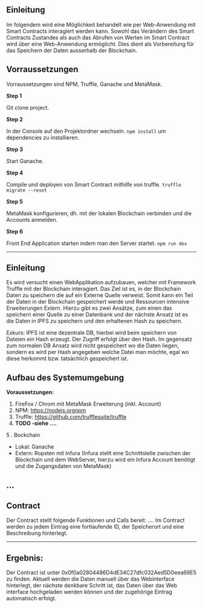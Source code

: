 ## Einleitung
Im folgendem wird eine Möglichkeit behandelt wie per Web-Anwendung mit Smart Contracts interagiert werden kann. Sowohl das Verändern des Smart Contracts Zustandes als auch das Abrufen von Werten im Smart Contract wird über eine Web-Anwendung ermöglicht.
Dies dient als Vorbereitung für das Speichern der Daten ausserhalb der Blockchain. 

## Vorraussetzungen 
Vorraussetzungen sind NPM, Truffle, Ganache und MetaMask.

**Step 1**

Git clone project.

**Step 2**

In der Console auf den Projektordner wechseln.
`npm install` um dependencies zu installieren.

**Step 3** 

Start Ganache.

**Step 4**

Compile und deployen von Smart Contract mithilfe von truffle.
`truffle migrate --reset`

**Step 5**

MetaMask konfigurieren, dh. mit der lokalen Blockchain verbinden und die Accounts anmelden.

**Step 6**

Front End Application starten indem man den Server startet.
`npm run dev` 


----
## Einleitung
Es wird versucht einen WebApplikation aufzubauen, welcher mit Framework Truffle mit der Blockchain interagiert. Das Ziel ist es, in der Blockchain Daten zu speichern die auf ein Externe Quelle verweist. Somit kann ein Teil der Daten in der Blockchain gespeichert werde und Ressourcen intensive Erweiterungen Extern. Hierzu gibt es zwei Ansätze, zum einen das speichern einer Quelle zu einer Datenbank und der nächste Ansatz ist es die Daten in IPFS zu speichern und den erhaltenen Hash zu speichern.

Exkurs: IPFS ist eine dezentrale DB, hierbei wird beim speichern von Dateien ein Hash erzeugt. Der Zugriff erfolgt über den Hash. Im gegensatz zum normalen DB Ansatz wird nicht gespeichert wo die Daten liegen, sondern es wird per Hash angegeben welche Datei man möchte, egal wo diese herkommt bzw. tatsächlich gespeichert ist.

## Aufbau des Systemumgebung
**Voraussetzungen:**
1. FireFox / Chrom mit MetaMask Erweiterung (inkl. Account)
2. NPM: https://nodejs.orgnpm 
3. Truffle: https://github.com/trufflesuite/truffle
4. **TODO -siehe ....**

5 . Bockchain 
 - Lokal: Ganache
 - Extern: Ropsten mit Infura
 (Infura stellt eine Schnittstelle zwischen der Blockchain und dem WebServer, hierzu wird ein Infura Account benötigt und die Zugangsdaten von MetaMask)

## ...

## Contract
Der Contract stellt folgende Funktionen und Calls bereit:
....
Im Contract werden zu jedem Eintrag eine fortlaufende ID, der Speicherort und eine Beschreibung hinterlegt.

---

## Ergebnis:
Der Contract ist unter 0x0f0a02804486D4dE34C27dfc032Aed5D0eea69E5 zu finden.
Aktuell werden die Daten manuell über das Webinterface hinterlegt, der nächste denkbare Schritt ist, das Daten über das Web interface hochgeladen werden können und der zugehörige Eintrag automatisch erfolgt.



